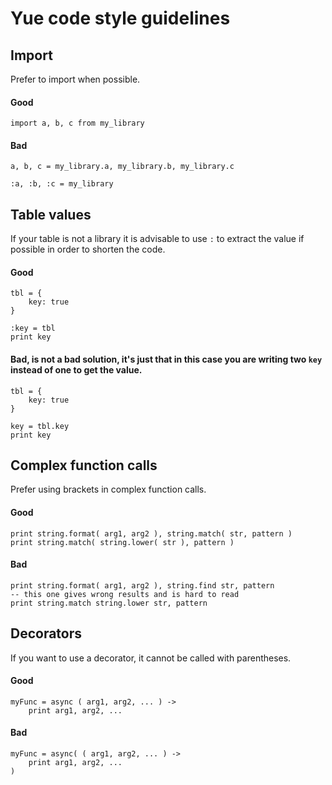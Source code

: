 # Yue code style guidelines

## Import
Prefer to import when possible.
#### Good
```moon
import a, b, c from my_library
```

#### Bad
```moon
a, b, c = my_library.a, my_library.b, my_library.c
```

```moon
:a, :b, :c = my_library
```

## Table values
If your table is not a library it is advisable to use `:` to extract the value if possible in order to shorten the code.
#### Good
```moon
tbl = {
    key: true
}

:key = tbl
print key
```

#### Bad, is not a bad solution, it's just that in this case you are writing two `key` instead of one to get the value.
```moon
tbl = {
    key: true
}

key = tbl.key
print key
```

## Complex function calls
Prefer using brackets in complex function calls.
#### Good
```moon
print string.format( arg1, arg2 ), string.match( str, pattern )
print string.match( string.lower( str ), pattern )
```

#### Bad
```moon
print string.format( arg1, arg2 ), string.find str, pattern
-- this one gives wrong results and is hard to read
print string.match string.lower str, pattern
```

## Decorators
If you want to use a decorator, it cannot be called with parentheses.
#### Good
```moon
myFunc = async ( arg1, arg2, ... ) ->
    print arg1, arg2, ...
```

#### Bad
```moon
myFunc = async( ( arg1, arg2, ... ) ->
    print arg1, arg2, ...
)
```

